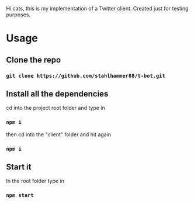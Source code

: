 Hi cats, this is my implementation of a Twitter client. Created just for testing purposes.

# Usage

## Clone the repo

### `git clone https://github.com/stahlhammer88/t-bot.git`

## Install all the dependencies
cd into the project root folder and type in

### `npm i`

then cd into the "client" folder and hit again

### `npm i`

## Start it

In the root folder type in

### `npm start`